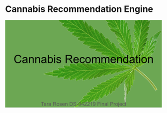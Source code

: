# Cannabis Recommendation Engine

![test](https://github.com/TaraRosen/Cannabis_Rec_Engine/blob/master/title.png)
